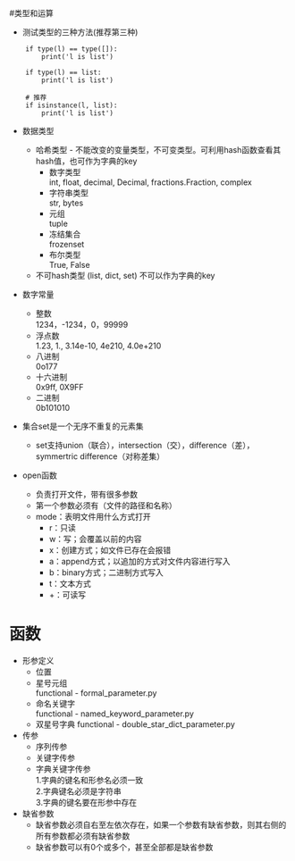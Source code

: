 #类型和运算
- 测试类型的三种方法(推荐第三种)
```
    if type(l) == type([]):
        print('l is list')
        
    if type(l) == list:
        print('l is list')
        
    # 推荐  
    if isinstance(l, list):
        print('l is list')
```
- 数据类型
    - 哈希类型 - 不能改变的变量类型，不可变类型。可利用hash函数查看其hash值，也可作为字典的key
        - 数字类型  
            int,  float,  decimal, Decimal, fractions.Fraction, complex
        - 字符串类型  
            str, bytes
        - 元组  
            tuple
        - 冻结集合  
            frozenset
        - 布尔类型  
            True, False
    - 不可hash类型 (list, dict, set) 不可以作为字典的key
    
- 数字常量
    - 整数  
        1234，-1234，0，99999
    - 浮点数   
        1.23, 1., 3.14e-10, 4e210, 4.0e+210
    - 八进制   
        0o177
    - 十六进制  
        0x9ff, 0X9FF
    - 二进制   
        0b101010
- 集合set是一个无序不重复的元素集
    - set支持union（联合），intersection（交），difference（差），symmertric difference（对称差集）

- open函数
    - 负责打开文件，带有很多参数
    - 第一个参数必须有（文件的路径和名称）
    - mode：表明文件用什么方式打开
        - r：只读
        - w：写；会覆盖以前的内容
        - x：创建方式；如文件已存在会报错
        - a：append方式；以追加的方式对文件内容进行写入
        - b：binary方式；二进制方式写入
        - t：文本方式
        - +：可读写
# 函数
- 形参定义
    - 位置
    - 星号元组  
        functional - formal_parameter.py
    - 命名关键字  
        functional - named_keyword_parameter.py
    - 双星号字典
        functional - double_star_dict_parameter.py
- 传参
    - 序列传参
    - 关键字传参
    - 字典关键字传参  
    1.字典的键名和形参名必须一致  
    2.字典键名必须是字符串  
    3.字典的键名要在形参中存在  
- 缺省参数
    - 缺省参数必须自右至左依次存在，如果一个参数有缺省参数，则其右侧的所有参数都必须有缺省参数
    - 缺省参数可以有0个或多个，甚至全部都是缺省参数
    